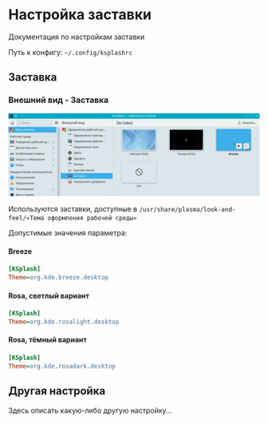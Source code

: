 # Настройка заставки

Документация по настройкам заставки

Путь к конфигу: `~/.config/ksplashrc`

## Заставка

### Внешний вид - Заставка

![""](../img/20230706_125317.png "")

Используются заставки, доступные в `/usr/share/plasma/look-and-feel/«Тема оформления рабочей среды»`

Допустимые значения параметра:

#### Breeze

```ini
[KSplash]
Theme=org.kde.breeze.desktop
```

#### Rosa, светлый вариант

```ini
[KSplash]
Theme=org.kde.rosalight.desktop
```

#### Rosa, тёмный вариант

```ini
[KSplash]
Theme=org.kde.rosadark.desktop
```

## Другая настройка

Здесь описать какую-либо другую настройку...
